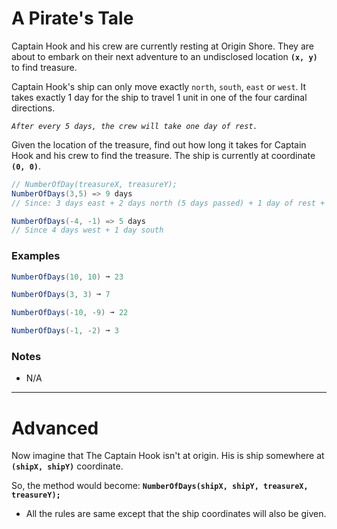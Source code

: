 # A Pirate's Tale

Captain Hook and his crew are currently resting at Origin Shore. They are about to embark on their next adventure to an undisclosed location **`(x, y)`** to find treasure.

Captain Hook's ship can only move exactly `north`, `south`, `east` or `west`. It takes exactly 1 day for the ship to travel 1 unit in one of the four cardinal directions.

*`After every 5 days, the crew will take one day of rest.`*

Given the location of the treasure, find out how long it takes for Captain Hook and his crew to find the treasure. The ship is currently at coordinate **`(0, 0)`**.

```cs
// NumberOfDay(treasureX, treasureY);
NumberOfDays(3,5) => 9 days
// Since: 3 days east + 2 days north (5 days passed) + 1 day of rest + 3 days north

NumberOfDays(-4, -1) => 5 days
// Since 4 days west + 1 day south
```

### Examples
```cs
NumberOfDays(10, 10) ➞ 23

NumberOfDays(3, 3) ➞ 7

NumberOfDays(-10, -9) ➞ 22

NumberOfDays(-1, -2) ➞ 3
```
### Notes
* N/A

---

# **Advanced**

Now imagine that The Captain Hook isn't at origin. His is ship somewhere at **`(shipX, shipY)`** coordinate.

So, the method would become: 
 **`NumberOfDays(shipX, shipY, treasureX, treasureY);`**

* All the rules are same except that the ship coordinates will also be given.